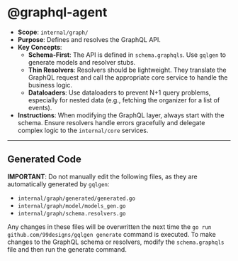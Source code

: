 # @graphql-agent
- **Scope**: `internal/graph/`
- **Purpose**: Defines and resolves the GraphQL API.
- **Key Concepts**:
  - **Schema-First**: The API is defined in `schema.graphqls`. Use `gqlgen` to generate models and resolver stubs.
  - **Thin Resolvers**: Resolvers should be lightweight. They translate the GraphQL request and call the appropriate core service to handle the business logic.
  - **Dataloaders**: Use dataloaders to prevent N+1 query problems, especially for nested data (e.g., fetching the organizer for a list of events).
- **Instructions**: When modifying the GraphQL layer, always start with the schema. Ensure resolvers handle errors gracefully and delegate complex logic to the `internal/core` services.

---

## Generated Code

**IMPORTANT**: Do not manually edit the following files, as they are automatically generated by `gqlgen`:
- `internal/graph/generated/generated.go`
- `internal/graph/model/models_gen.go`
- `internal/graph/schema.resolvers.go`

Any changes in these files will be overwritten the next time the `go run github.com/99designs/gqlgen generate` command is executed. To make changes to the GraphQL schema or resolvers, modify the `schema.graphqls` file and then run the generate command.